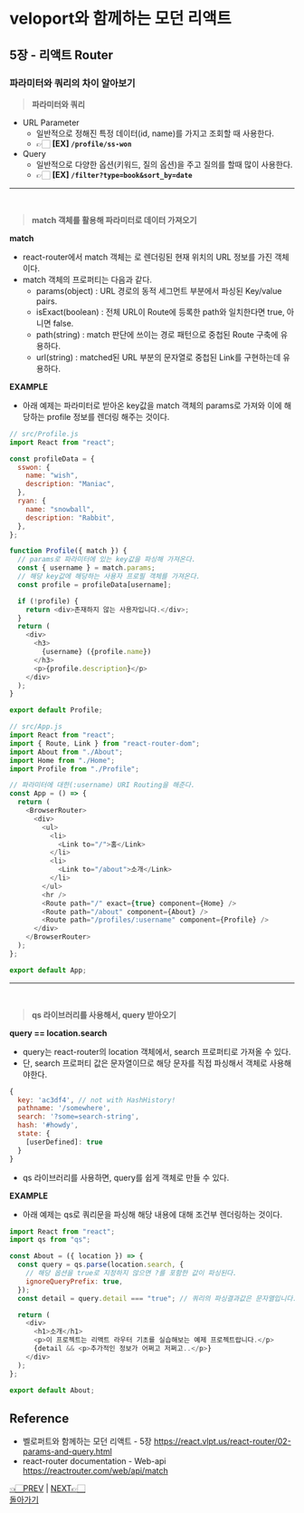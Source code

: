 # veloport와 함께하는 모던 리액트

## 5장 - 리액트 Router

### 파라미터와 쿼리의 차이 알아보기

> **파라미터와 쿼리**

- URL Parameter
  - 일반적으로 정해진 특정 데이터(id, name)를 가지고 조회할 때 사용한다.
  - 👉🏻 **[EX] `/profile/ss-won`**
- Query
  - 일반적으로 다양한 옵션(키워드, 질의 옵션)을 주고 질의를 할때 많이 사용한다.
  - 👉🏻 **[EX] `/filter?type=book&sort_by=date`**

<hr><br>

> **match 객체를 활용해 파라미터로 데이터 가져오기** <br>

**match**

- react-router에서 match 객체는 <Rout path>로 렌더링된 현재 위치의 URL 정보를 가진 객체이다.
- match 객체의 프로퍼티는 다음과 같다.
  - params(object) : URL 경로의 동적 세그먼트 부분에서 파싱된 Key/value pairs.
  - isExact(boolean) : 전체 URL이 Route에 등록한 path와 일치한다면 true, 아니면 false.
  - path(string) : match 판단에 쓰이는 경로 패턴으로 중첩된 Route 구축에 유용하다.
  - url(string) : matched된 URL 부분의 문자열로 중첩된 Link를 구현하는데 유용하다.
    <br>

**EXAMPLE**

- 아래 예제는 파라미터로 받아온 key값을 match 객체의 params로 가져와 이에 해당하는 profile 정보를 렌더링 해주는 것이다.

```javascript
// src/Profile.js
import React from "react";

const profileData = {
  sswon: {
    name: "wish",
    description: "Maniac",
  },
  ryan: {
    name: "snowball",
    description: "Rabbit",
  },
};

function Profile({ match }) {
  // params로 파라미터에 있는 key값을 파싱해 가져온다.
  const { username } = match.params;
  // 해당 key값에 해당하는 사용자 프로필 객체를 가져온다.
  const profile = profileData[username];

  if (!profile) {
    return <div>존재하지 않는 사용자입니다.</div>;
  }
  return (
    <div>
      <h3>
        {username} ({profile.name})
      </h3>
      <p>{profile.description}</p>
    </div>
  );
}

export default Profile;
```

```javascript
// src/App.js
import React from "react";
import { Route, Link } from "react-router-dom";
import About from "./About";
import Home from "./Home";
import Profile from "./Profile";

// 파라미터에 대한(:username) URI Routing을 해준다.
const App = () => {
  return (
    <BrowserRouter>
      <div>
        <ul>
          <li>
            <Link to="/">홈</Link>
          </li>
          <li>
            <Link to="/about">소개</Link>
          </li>
        </ul>
        <hr />
        <Route path="/" exact={true} component={Home} />
        <Route path="/about" component={About} />
        <Route path="/profiles/:username" component={Profile} />
      </div>
    </BrowserRouter>
  );
};

export default App;
```

<hr><br>

> **qs 라이브러리를 사용해서, query 받아오기**

**query == location.search**

- query는 react-router의 location 객체에서, search 프로퍼티로 가져올 수 있다.
- 단, search 프로퍼티 값은 문자열이므로 해당 문자를 직접 파싱해서 객체로 사용해야한다.

```javascript
{
  key: 'ac3df4', // not with HashHistory!
  pathname: '/somewhere',
  search: '?some=search-string',
  hash: '#howdy',
  state: {
    [userDefined]: true
  }
}
```

- qs 라이브러리를 사용하면, query를 쉽게 객체로 만들 수 있다.

**EXAMPLE**

- 아래 예제는 qs로 쿼리문을 파싱해 해당 내용에 대해 조건부 렌더링하는 것이다.

```javascript
import React from "react";
import qs from "qs";

const About = ({ location }) => {
  const query = qs.parse(location.search, {
    // 해당 옵션을 true로 지정하지 않으면 ?를 포함한 값이 파싱된다.
    ignoreQueryPrefix: true,
  });
  const detail = query.detail === "true"; // 쿼리의 파싱결과값은 문자열입니다.

  return (
    <div>
      <h1>소개</h1>
      <p>이 프로젝트는 리액트 라우터 기초를 실습해보는 예제 프로젝트랍니다.</p>
      {detail && <p>추가적인 정보가 어쩌고 저쩌고..</p>}
    </div>
  );
};

export default About;
```

## Reference

- 벨로퍼트와 함께하는 모던 리액트 - 5장 <https://react.vlpt.us/react-router/02-params-and-query.html>
- react-router documentation - Web-api <https://reactrouter.com/web/api/match>
  <br>

[👈🏻PREV](https://github.com/ss-won/veloport-react) |
[NEXT👉🏻](https://github.com/ss-won/veloport-react/blob/master/Ch5/2.md) <br>
[돌아가기](https://github.com/ss-won/veloport-react)
